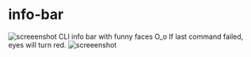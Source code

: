 # info-bar
![screeenshot](https://user-images.githubusercontent.com/18072680/85110454-9dd40380-b21b-11ea-8c17-02f1bd7221ef.png)
CLI info bar with funny faces O_o If last command failed, eyes will turn red.
![screeenshot](https://user-images.githubusercontent.com/18072680/85110450-9ca2d680-b21b-11ea-9a9a-3b9e7f9b25b1.png)
